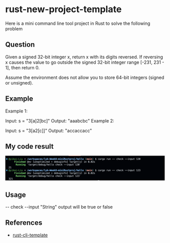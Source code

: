 # rust-new-project-template
Here is a mini command line tool project in Rust to solve the following problem

## Question
Given a signed 32-bit integer x, return x with its digits reversed. If reversing x causes the value to go outside the signed 32-bit integer range [-231, 231 - 1], then return 0.

Assume the environment does not allow you to store 64-bit integers (signed or unsigned).



## Example
Example 1:

Input: s = "3[a]2[bc]"
Output: "aaabcbc"
Example 2:

Input: s = "3[a2[c]]"
Output: "accaccacc"

## My code result
![Code Result](https://github.com/nogibjj/lyk-Week8-miniRustproj/blob/main/Week8mini.png)




## Usage
-- check --input "String"
output will be true or false

## References

* [rust-cli-template](https://github.com/kbknapp/rust-cli-template)
